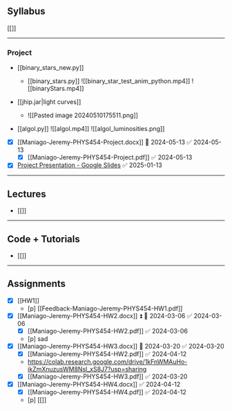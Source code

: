 ## Syllabus
[[]]

---
### Project
- [[binary_stars_new.py]]
	- [[binary_stars.py]]
![[binary_star_test_anim_python.mp4]]
![[binaryStars.mp4]]

- [[jhip.jar|light curves]]
	- ![[Pasted image 20240510175511.png]]

- [[algol.py]]
![[algol.mp4]]
![[algol_luminosities.png]]

- [x] [[Maniago-Jeremy-PHYS454-Project.docx]] 📅 2024-05-13 ✅ 2024-05-13
	- [x] [[Maniago-Jeremy-PHYS454-Project.pdf]] ✅ 2024-05-13
- [x] [Project Presentation - Google Slides](https://docs.google.com/presentation/d/1dGycjZuc4fq4JN784CTHNnsRdgn58WPb0KpsuZi6pls/edit#slide=id.p) ✅ 2025-01-13

---
## Lectures
- [[]]


---
## Code + Tutorials
- [[]]

---
## Assignments
- [x] [[HW1]]
	- [p] [[Feedback-Maniago-Jeremy-PHYS454-HW1.pdf]] 
- [x] [[Maniago-Jeremy-PHYS454-HW2.docx]] ⏫ 📅 2024-03-06 ✅ 2024-03-06
	- [x] [[Maniago-Jeremy-PHYS454-HW2.pdf]] ✅ 2024-03-06
	- [p] sad
- [x] [[Maniago-Jeremy-PHYS454-HW3.docx]] 📅 2024-03-20 ✅ 2024-03-20
	- [x] [[Maniago-Jeremy-PHYS454-HW2.pdf]] ✅ 2024-04-12
	- https://colab.research.google.com/drive/1kFnWMAuHo-ikZmXnuzusWM8Nsl_xS8J7?usp=sharing
	- [x] [[Maniago-Jeremy-PHYS454-HW3.pdf]] ✅ 2024-03-20
- [x] [[Maniago-Jeremy-PHYS454-HW4.docx]] ✅ 2024-04-12
	- [x] [[Maniago-Jeremy-PHYS454-HW4.pdf]] ✅ 2024-04-12
	- [p] [[]]
